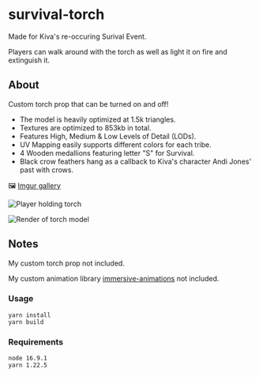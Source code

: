 # survival-torch

Made for Kiva's re-occuring Surival Event.

Players can walk around with the torch as well as light it on fire and extinguish it.

## About

Custom torch prop that can be turned on and off!
- The model is heavily optimized at 1.5k triangles.
- Textures are optimized to 853kb in total.
- Features High, Medium & Low Levels of Detail (LODs).
- UV Mapping easily supports different colors for each tribe.
- 4 Wooden medallions featuring letter "S" for Survival.
- Black crow feathers hang as a callback to Kiva's character Andi Jones' past with crows.

🖼️ [Imgur gallery](https://imgur.com/akivas-survival-torch-prop-by-tadjh-h9CuNCA)

![Player holding torch](https://imgur.com/wvJN6ah.jpg "A player holding the lit torch.")

![Render of torch model](https://imgur.com/opneR23.jpg "A rendering of the torch model.")

## Notes

My custom torch prop not included.

My custom animation library [immersive-animations](https://github.com/tadjh/immersive-animations) not included.

### Usage

    yarn install
    yarn build
    
### Requirements

    node 16.9.1
    yarn 1.22.5
